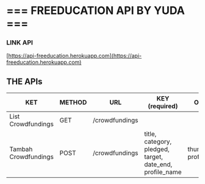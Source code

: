 # === FREEDUCATION API BY YUDA ===<a name="TOP"></a>

### LINK API

[https://api-freeducation.herokuapp.com](https://api-freeducation.herokuapp.com)

## THE APIs

| KET                  | METHOD | URL            | KEY (required)                                           | Optional                 |
| -------------------- | ------ | -------------- | -------------------------------------------------------- | ------------------------ |
| List Crowdfundings   | GET    | /crowdfundings |                                                          |                          |
| Tambah Crowdfundings | POST   | /crowdfundings | title, category, pledged, target, date_end, profile_name | thumbnail, profile_photo |
